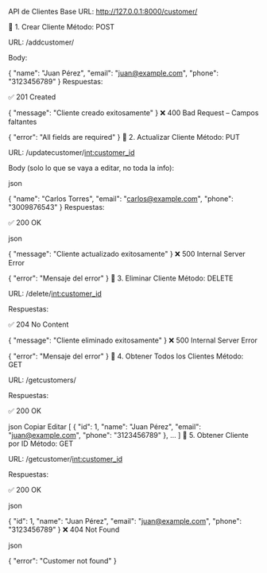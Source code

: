 API de Clientes
Base URL: http://127.0.0.1:8000/customer/



🔹 1. Crear Cliente
Método: POST

URL: /addcustomer/


Body:


{
  "name": "Juan Pérez",
  "email": "juan@example.com",
  "phone": "3123456789"
}
Respuestas:

✅ 201 Created

{ "message": "Cliente creado exitosamente" }
❌ 400 Bad Request – Campos faltantes


{ "error": "All fields are required" }
🔹 2. Actualizar Cliente
Método: PUT

URL: /updatecustomer/<int:customer_id>



Body (solo lo que se vaya a editar, no toda la info):

json

{
  "name": "Carlos Torres",
  "email": "carlos@example.com",
  "phone": "3009876543"
}
Respuestas:

✅ 200 OK

json

{ "message": "Cliente actualizado exitosamente" }
❌ 500 Internal Server Error


{ "error": "Mensaje del error" }
🔹 3. Eliminar Cliente
Método: DELETE

URL: /delete/<int:customer_id>

Respuestas:

✅ 204 No Content


{ "message": "Cliente eliminado exitosamente" }
❌ 500 Internal Server Error


{ "error": "Mensaje del error" }
🔹 4. Obtener Todos los Clientes
Método: GET

URL: /getcustomers/

Respuestas:

✅ 200 OK

json
Copiar
Editar
[
  {
    "id": 1,
    "name": "Juan Pérez",
    "email": "juan@example.com",
    "phone": "3123456789"
  },
  ...
]
🔹 5. Obtener Cliente por ID
Método: GET

URL: /getcustomer/<int:customer_id>

Respuestas:

✅ 200 OK

json

{
  "id": 1,
  "name": "Juan Pérez",
  "email": "juan@example.com",
  "phone": "3123456789"
}
❌ 404 Not Found

json

{ "error": "Customer not found" }